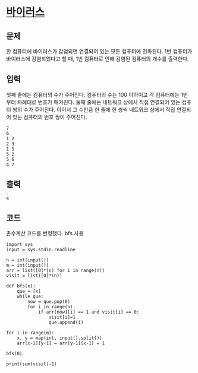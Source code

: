 # [바이러스](www.acmicpc.net/problem/2606)

## 문제
한 컴퓨터에 바이러스가 감염되면 연결되어 있는 모든 컴퓨터에 전파된다. 1번 컴퓨터가 바이러스에 감염되었다고 할 때, 1번 컴퓨터로 인해 감염된 컴퓨터의 개수를 출력한다.

## 입력
첫째 줄에는 컴퓨터의 수가 주어진다. 컴퓨터의 수는 100 이하이고 각 컴퓨터에는 1번 부터 차례대로 번호가 매겨진다. 둘째 줄에는 네트워크 상에서 직접 연결되어 있는 컴퓨터 쌍의 수가 주어진다. 이어서 그 수만큼 한 줄에 한 쌍씩 네트워크 상에서 직접 연결되어 있는 컴퓨터의 번호 쌍이 주어진다.
```
7
6
1 2
2 3
1 5
5 2
5 6
4 7
```
## 출력
```
4
```

## 코드
촌수계산 코드를 변형했다. bfs 사용
```
import sys
input = sys.stdin.readline

n = int(input())
m = int(input())
arr = list([0]*(n) for i in range(n))
visit = list([0]*(n))

def bfs(x):
    que = [x]
    while que:
        now = que.pop(0)
        for i in range(n):
            if arr[now][i] == 1 and visit[i] == 0:
                visit[i]=1
                que.append(i)

for i in range(m):
    x, y = map(int, input().split())
    arr[x-1][y-1] = arr[y-1][x-1] = 1

bfs(0)

print(sum(visit)-1)
```
